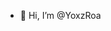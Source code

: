 - 👋 Hi, I’m @YoxzRoa
  

<!---
YoxzRoa/YoxzRoa is a ✨ special ✨ repository because its `README.md` (this file) appears on your GitHub profile.
You can click the Preview link to take a look at your changes.
--->
